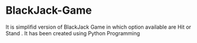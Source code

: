 # BlackJack-Game
It is simplifid version of BlackJack Game in which option available are Hit or Stand . It has been created using Python Programming
